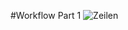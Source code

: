 #Workflow Part 1
![Zeilen](https://user-images.githubusercontent.com/8956270/111913450-6aeec280-8a6e-11eb-85d1-fe1d228a2249.jpg)
